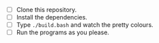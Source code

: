 - [ ] Clone this repository.
- [ ] Install the dependencies.
- [ ] Type `./build.bash` and watch the pretty colours.
- [ ] Run the programs as you please.